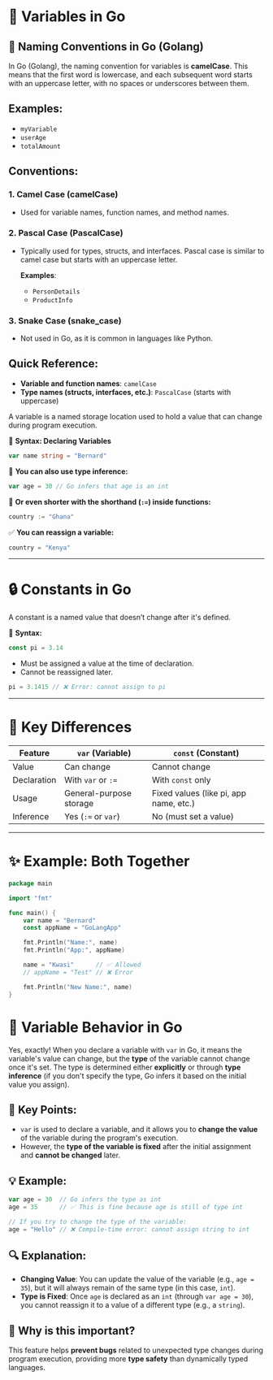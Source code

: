 # 🧮 Variables in Go

## 🐹 Naming Conventions in Go (Golang)

In Go (Golang), the naming convention for variables is **camelCase**. This means that the first word is lowercase, and each subsequent word starts with an uppercase letter, with no spaces or underscores between them.

## Examples:
- `myVariable`
- `userAge`
- `totalAmount`

## Conventions:

### 1. Camel Case (camelCase)
- Used for variable names, function names, and method names.

### 2. Pascal Case (PascalCase)
- Typically used for types, structs, and interfaces. Pascal case is similar to camel case but starts with an uppercase letter.
  
  **Examples**:
  - `PersonDetails`
  - `ProductInfo`

### 3. Snake Case (snake_case)
- Not used in Go, as it is common in languages like Python.

## Quick Reference:
- **Variable and function names**: `camelCase`
- **Type names (structs, interfaces, etc.)**: `PascalCase` (starts with uppercase)

A variable is a named storage location used to hold a value that can change during program execution.

🔹 **Syntax: Declaring Variables**

```go
var name string = "Bernard"
```

🔹 **You can also use type inference:**

```go
var age = 30 // Go infers that age is an int
```

🔹 **Or even shorter with the shorthand (`:=`) inside functions:**

```go
country := "Ghana"
```

✅ **You can reassign a variable:**

```go
country = "Kenya"
```

---

# 🔒 Constants in Go

A constant is a named value that doesn’t change after it's defined.

🔹 **Syntax:**

```go
const pi = 3.14
```

- Must be assigned a value at the time of declaration.
- Cannot be reassigned later.

```go
pi = 3.1415 // ❌ Error: cannot assign to pi
```

---

# 🔑 Key Differences

| Feature      | `var` (Variable)       | `const` (Constant)             |
|--------------|------------------------|--------------------------------|
| Value        | Can change             | Cannot change                  |
| Declaration  | With `var` or `:=`     | With `const` only              |
| Usage        | General-purpose storage| Fixed values (like pi, app name, etc.) |
| Inference    | Yes (`:=` or `var`)    | No (must set a value)          |

---

# ✨ Example: Both Together

```go
package main

import "fmt"

func main() {
    var name = "Bernard"
    const appName = "GoLangApp"

    fmt.Println("Name:", name)
    fmt.Println("App:", appName)

    name = "Kwasi"      // ✅ Allowed
    // appName = "Test" // ❌ Error

    fmt.Println("New Name:", name)
}
```


# 🔧 Variable Behavior in Go

Yes, exactly! When you declare a variable with `var` in Go, it means the variable's value can change, but the **type** of the variable cannot change once it's set. The type is determined either **explicitly** or through **type inference** (if you don't specify the type, Go infers it based on the initial value you assign).

## 📝 Key Points:

- `var` is used to declare a variable, and it allows you to **change the value** of the variable during the program's execution.
- However, the **type of the variable is fixed** after the initial assignment and **cannot be changed** later.

## 💡 Example:

```go
var age = 30  // Go infers the type as int
age = 35      // ✅ This is fine because age is still of type int

// If you try to change the type of the variable:
age = "Hello" // ❌ Compile-time error: cannot assign string to int
```

## 🔍 Explanation:

- **Changing Value**: You can update the value of the variable (e.g., `age = 35`), but it will always remain of the same type (in this case, `int`).
- **Type is Fixed**: Once `age` is declared as an `int` (through `var age = 30`), you cannot reassign it to a value of a different type (e.g., a `string`).

## 🎯 Why is this important?

This feature helps **prevent bugs** related to unexpected type changes during program execution, providing more **type safety** than dynamically typed languages.
